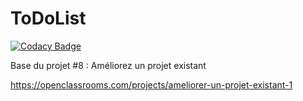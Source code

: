 ToDoList
========

[![Codacy Badge](https://api.codacy.com/project/badge/Grade/bd428a9a6bc54d1bb84edfb44be4c34b)](https://app.codacy.com/gh/Jersey276/TristanLefevre_8_28072021?utm_source=github.com&utm_medium=referral&utm_content=Jersey276/TristanLefevre_8_28072021&utm_campaign=Badge_Grade_Settings)

Base du projet #8 : Améliorez un projet existant

https://openclassrooms.com/projects/ameliorer-un-projet-existant-1

